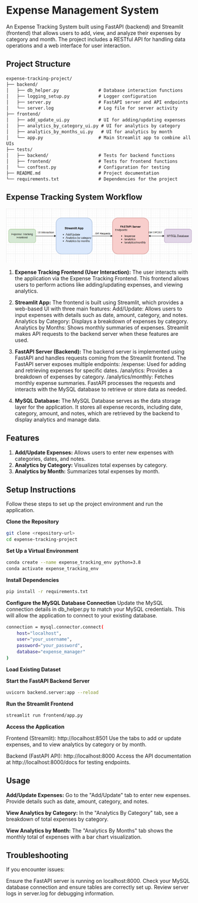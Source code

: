 # Expense Management System
An Expense Tracking System built using FastAPI (backend) and Streamlit (frontend) that allows users to add, view, and analyze their expenses by category and month. The project includes a RESTful API for handling data operations and a web interface for user interaction.
## Project Structure
```plaintext
expense-tracking-project/
├── backend/
│   ├── db_helper.py               # Database interaction functions
│   ├── logging_setup.py           # Logger configuration
│   ├── server.py                  # FastAPI server and API endpoints
│   └── server.log                 # Log file for server activity
├── frontend/
│   ├── add_update_ui.py           # UI for adding/updating expenses
│   ├── analytics_by_category_ui.py # UI for analytics by category
│   ├── analytics_by_months_ui.py   # UI for analytics by month
│   └── app.py                     # Main Streamlit app to combine all UIs
├── tests/
│   ├── backend/                   # Tests for backend functions
│   ├── frontend/                  # Tests for frontend functions
│   └── conftest.py                # Configuration for testing
├── README.md                      # Project documentation
└── requirements.txt               # Dependencies for the project
```

## Expense Tracking System Workflow
![Expense Tracking system](./images/Workflow_expense_tracking_system.png)

1. **Expense Tracking Frontend (User Interaction):**
The user interacts with the application via the Expense Tracking Frontend. This frontend allows users to perform actions like adding/updating expenses, and viewing analytics.

2. **Streamlit App:**
The frontend is built using Streamlit, which provides a web-based UI with three main features:
Add/Update: Allows users to input expenses with details such as date, amount, category, and notes.
Analytics by Category: Displays a breakdown of expenses by category.
Analytics by Months: Shows monthly summaries of expenses.
Streamlit makes API requests to the backend server when these features are used.

3. **FastAPI Server (Backend):**
The backend server is implemented using FastAPI and handles requests coming from the Streamlit frontend.
The FastAPI server exposes multiple endpoints:
/expense: Used for adding and retrieving expenses for specific dates.
/analytics: Provides a breakdown of expenses by category.
/analytics/monthly: Fetches monthly expense summaries.
FastAPI processes the requests and interacts with the MySQL database to retrieve or store data as needed.

4. **MySQL Database:**
The MySQL Database serves as the data storage layer for the application.
It stores all expense records, including date, category, amount, and notes, which are retrieved by the backend to display analytics and manage data.

## Features
1. **Add/Update Expenses:** Allows users to enter new expenses with categories, dates, and notes.
2. **Analytics by Category:** Visualizes total expenses by category.
3. **Analytics by Month:** Summarizes total expenses by month.

## Setup Instructions

Follow these steps to set up the project environment and run the application.

**Clone the Repository**
```bash
git clone <repository-url>
cd expense-tracking-project
```
**Set Up a Virtual Environment**
```bash
conda create --name expense_tracking_env python=3.8
conda activate expense_tracking_env
```
**Install Dependencies**
```bash
pip install -r requirements.txt
```
**Configure the MySQL Database Connection**
Update the MySQL connection details in db_helper.py to match your MySQL credentials. This will allow the application to connect to your existing database.
```bash
connection = mysql.connector.connect(
    host="localhost",
    user="your_username",
    password="your_password",
    database="expense_manager"
)
```
**Load Existing Dataset**

**Start the FastAPI Backend Server**
```bash
uvicorn backend.server:app --reload
```
**Run the Streamlit Frontend**
```bash
streamlit run frontend/app.py
```
**Access the Application**

Frontend (Streamlit): http://localhost:8501
Use the tabs to add or update expenses, and to view analytics by category or by month.

Backend (FastAPI API): http://localhost:8000
Access the API documentation at http://localhost:8000/docs for testing endpoints.
## Usage
**Add/Update Expenses:**
Go to the "Add/Update" tab to enter new expenses. Provide details such as date, amount, category, and notes.

**View Analytics by Category:**
In the "Analytics By Category" tab, see a breakdown of total expenses by category.

**View Analytics by Month:**
The "Analytics By Months" tab shows the monthly total of expenses with a bar chart visualization.

## Troubleshooting
If you encounter issues:

Ensure the FastAPI server is running on localhost:8000.
Check your MySQL database connection and ensure tables are correctly set up.
Review server logs in server.log for debugging information.